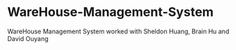 # WareHouse-Management-System
WareHouse Management System worked with Sheldon Huang, Brain Hu and David Ouyang  
